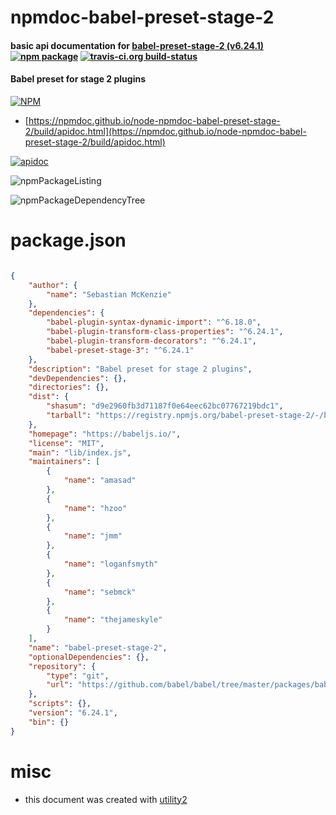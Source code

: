 # npmdoc-babel-preset-stage-2

#### basic api documentation for  [babel-preset-stage-2 (v6.24.1)](https://babeljs.io/)  [![npm package](https://img.shields.io/npm/v/npmdoc-babel-preset-stage-2.svg?style=flat-square)](https://www.npmjs.org/package/npmdoc-babel-preset-stage-2) [![travis-ci.org build-status](https://api.travis-ci.org/npmdoc/node-npmdoc-babel-preset-stage-2.svg)](https://travis-ci.org/npmdoc/node-npmdoc-babel-preset-stage-2)

#### Babel preset for stage 2 plugins

[![NPM](https://nodei.co/npm/babel-preset-stage-2.png?downloads=true&downloadRank=true&stars=true)](https://www.npmjs.com/package/babel-preset-stage-2)

- [https://npmdoc.github.io/node-npmdoc-babel-preset-stage-2/build/apidoc.html](https://npmdoc.github.io/node-npmdoc-babel-preset-stage-2/build/apidoc.html)

[![apidoc](https://npmdoc.github.io/node-npmdoc-babel-preset-stage-2/build/screenCapture.buildCi.browser.%252Ftmp%252Fbuild%252Fapidoc.html.png)](https://npmdoc.github.io/node-npmdoc-babel-preset-stage-2/build/apidoc.html)

![npmPackageListing](https://npmdoc.github.io/node-npmdoc-babel-preset-stage-2/build/screenCapture.npmPackageListing.svg)

![npmPackageDependencyTree](https://npmdoc.github.io/node-npmdoc-babel-preset-stage-2/build/screenCapture.npmPackageDependencyTree.svg)



# package.json

```json

{
    "author": {
        "name": "Sebastian McKenzie"
    },
    "dependencies": {
        "babel-plugin-syntax-dynamic-import": "^6.18.0",
        "babel-plugin-transform-class-properties": "^6.24.1",
        "babel-plugin-transform-decorators": "^6.24.1",
        "babel-preset-stage-3": "^6.24.1"
    },
    "description": "Babel preset for stage 2 plugins",
    "devDependencies": {},
    "directories": {},
    "dist": {
        "shasum": "d9e2960fb3d71187f0e64eec62bc07767219bdc1",
        "tarball": "https://registry.npmjs.org/babel-preset-stage-2/-/babel-preset-stage-2-6.24.1.tgz"
    },
    "homepage": "https://babeljs.io/",
    "license": "MIT",
    "main": "lib/index.js",
    "maintainers": [
        {
            "name": "amasad"
        },
        {
            "name": "hzoo"
        },
        {
            "name": "jmm"
        },
        {
            "name": "loganfsmyth"
        },
        {
            "name": "sebmck"
        },
        {
            "name": "thejameskyle"
        }
    ],
    "name": "babel-preset-stage-2",
    "optionalDependencies": {},
    "repository": {
        "type": "git",
        "url": "https://github.com/babel/babel/tree/master/packages/babel-preset-stage-2"
    },
    "scripts": {},
    "version": "6.24.1",
    "bin": {}
}
```



# misc
- this document was created with [utility2](https://github.com/kaizhu256/node-utility2)
